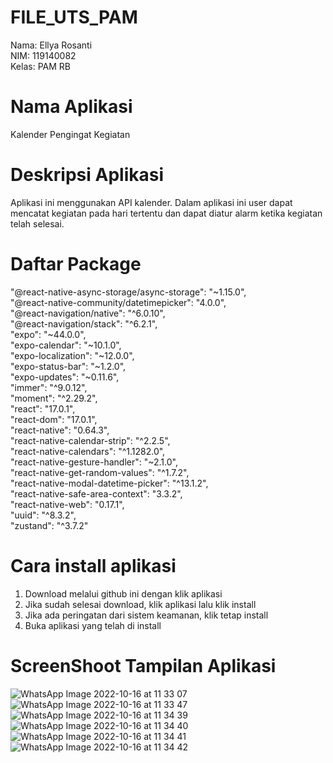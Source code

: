 # FILE_UTS_PAM

Nama: Ellya Rosanti <br>
NIM: 119140082 <br>
Kelas: PAM RB <br>

# Nama Aplikasi
Kalender Pengingat Kegiatan

# Deskripsi Aplikasi
Aplikasi ini menggunakan API kalender. Dalam aplikasi ini user dapat mencatat kegiatan pada hari tertentu dan dapat diatur alarm ketika kegiatan telah selesai.

# Daftar Package 

"@react-native-async-storage/async-storage": "~1.15.0", <br>
"@react-native-community/datetimepicker": "4.0.0", <br>
"@react-navigation/native": "^6.0.10", <br>
"@react-navigation/stack": "^6.2.1", <br>
"expo": "~44.0.0", <br>
"expo-calendar": "~10.1.0", <br>
"expo-localization": "~12.0.0", <br>
"expo-status-bar": "~1.2.0", <br>
"expo-updates": "~0.11.6", <br>
"immer": "^9.0.12", <br>
"moment": "^2.29.2", <br>
"react": "17.0.1", <br>
"react-dom": "17.0.1", <br>
"react-native": "0.64.3", <br>
"react-native-calendar-strip": "^2.2.5", <br>
"react-native-calendars": "^1.1282.0", <br>
"react-native-gesture-handler": "~2.1.0", <br>
"react-native-get-random-values": "^1.7.2", <br>
"react-native-modal-datetime-picker": "^13.1.2", <br>
"react-native-safe-area-context": "3.3.2", <br>
"react-native-web": "0.17.1", <br>
"uuid": "^8.3.2", <br>
"zustand": "^3.7.2" <br>


# Cara install aplikasi

1. Download melalui github ini dengan klik aplikasi 
2. Jika sudah selesai download, klik aplikasi lalu klik install
3. Jika ada peringatan dari sistem keamanan, klik tetap install
4. Buka aplikasi yang telah di install

# ScreenShoot Tampilan Aplikasi

![WhatsApp Image 2022-10-16 at 11 33 07](https://user-images.githubusercontent.com/83719290/196018303-e77a7dcd-c2ff-4ac8-bcb0-e956f13a278e.jpeg)
![WhatsApp Image 2022-10-16 at 11 33 47](https://user-images.githubusercontent.com/83719290/196018317-6c62590f-99ab-4a03-b13f-6ddf636f6d26.jpeg)
![WhatsApp Image 2022-10-16 at 11 34 39](https://user-images.githubusercontent.com/83719290/196018347-8e313b63-f76e-47e3-a6af-d0f293d63c05.jpeg)
![WhatsApp Image 2022-10-16 at 11 34 40](https://user-images.githubusercontent.com/83719290/196018353-8f9bbb67-d0fa-452f-a1a2-362c8c406478.jpeg)
![WhatsApp Image 2022-10-16 at 11 34 41](https://user-images.githubusercontent.com/83719290/196018371-a11f0976-5b19-4162-8554-7c818a4bd7eb.jpeg)
![WhatsApp Image 2022-10-16 at 11 34 42](https://user-images.githubusercontent.com/83719290/196018379-5688f780-e714-4f01-b342-19b8a11e7fae.jpeg)

